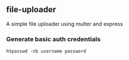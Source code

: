 ## file-uploader
A simple file uploader using multer and express

### Generate basic auth credentials
```
htpasswd -nb username password
```